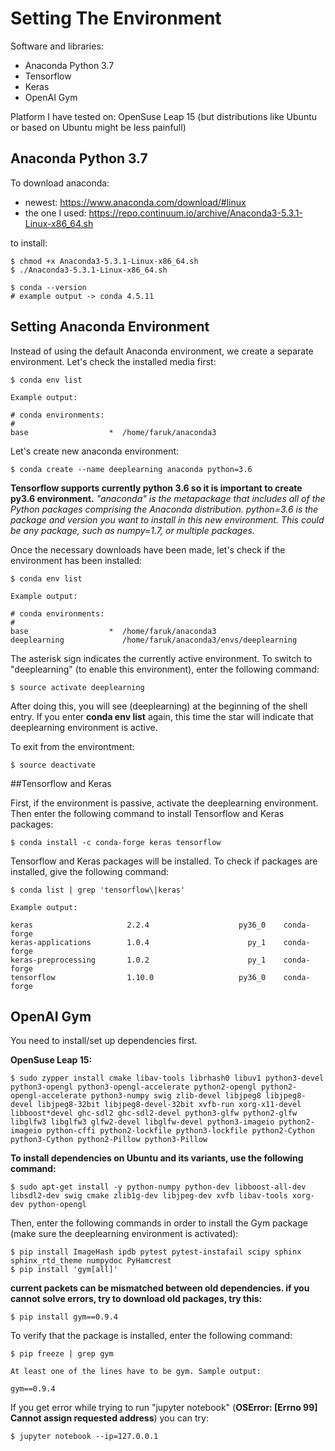 # Setting The Environment

Software and libraries:
- Anaconda Python 3.7
- Tensorflow
- Keras
- OpenAI Gym

Platform I have tested on: OpenSuse Leap 15 (but distributions like Ubuntu or based on Ubuntu might be less painfull)

## Anaconda Python 3.7

To download anaconda: 
- newest: https://www.anaconda.com/download/#linux
- the one I used: https://repo.continuum.io/archive/Anaconda3-5.3.1-Linux-x86_64.sh

to install:
```
$ chmod +x Anaconda3-5.3.1-Linux-x86_64.sh
$ ./Anaconda3-5.3.1-Linux-x86_64.sh

$ conda --version
# example output -> conda 4.5.11
```

## Setting Anaconda Environment

Instead of using the default Anaconda environment, we create a separate environment. Let's check the installed media first:

```
$ conda env list

Example output:

# conda environments:
#
base                  *  /home/faruk/anaconda3
```

Let's create new anaconda environment:

```
$ conda create --name deeplearning anaconda python=3.6
```

**Tensorflow supports currently python 3.6 so it is important to create py3.6 environment.**
*"anaconda" is the metapackage that includes all of the Python packages comprising the Anaconda distribution. python=3.6 is the package and version you want to install in this new environment. This could be any package, such as numpy=1.7, or multiple packages.*

Once the necessary downloads have been made, let's check if the environment has been installed:

```
$ conda env list

Example output:

# conda environments:
#
base                  *  /home/faruk/anaconda3
deeplearning             /home/faruk/anaconda3/envs/deeplearning
```

The asterisk sign indicates the currently active environment. To switch to "deeplearning" (to enable this environment), enter the following command:

```
$ source activate deeplearning
```

After doing this, you will see (deeplearning) at the beginning of the shell entry. If you enter **conda env list** again, this time the star will indicate that deeplearning environment is active.

To exit from the environtment:

```
$ source deactivate
```

##Tensorflow and Keras

First, if the environment is passive, activate the deeplearning environment. Then enter the following command to install Tensorflow and Keras packages:

```
$ conda install -c conda-forge keras tensorflow
```

Tensorflow and Keras packages will be installed. To check if packages are installed, give the following command:

```
$ conda list | grep 'tensorflow\|keras'

Example output:

keras                     2.2.4                    py36_0    conda-forge
keras-applications        1.0.4                      py_1    conda-forge
keras-preprocessing       1.0.2                      py_1    conda-forge
tensorflow                1.10.0                   py36_0    conda-forge
```

## OpenAI Gym

You need to install/set up dependencies first.

**OpenSuse Leap 15:**

```
$ sudo zypper install cmake libav-tools librhash0 libuv1 python3-devel python3-opengl python3-opengl-accelerate python2-opengl python2-opengl-accelerate python3-numpy swig zlib-devel libjpeg8 libjpeg8-devel libjpeg8-32bit libjpeg8-devel-32bit xvfb-run xorg-x11-devel libboost*devel ghc-sdl2 ghc-sdl2-devel python3-glfw python2-glfw libglfw3 libglfw3 glfw2-devel libglfw-devel python3-imageio python2-imageio python-cffi python2-lockfile python3-lockfile python2-Cython python3-Cython python2-Pillow python3-Pillow
```

**To install dependencies on Ubuntu and its variants, use the following command:**

```
$ sudo apt-get install -y python-numpy python-dev libboost-all-dev libsdl2-dev swig cmake zlib1g-dev libjpeg-dev xvfb libav-tools xorg-dev python-opengl
```

Then, enter the following commands in order to install the Gym package (make sure the deeplearning environment is activated):

```
$ pip install ImageHash ipdb pytest pytest-instafail scipy sphinx sphinx_rtd_theme numpydoc PyHamcrest
$ pip install 'gym[all]'
```

**current packets can be mismatched between old dependencies. if you cannot solve errors, try to download old packages, try this:**

```
$ pip install gym==0.9.4
```

To verify that the package is installed, enter the following command:

```
$ pip freeze | grep gym

At least one of the lines have to be gym. Sample output:

gym==0.9.4
```

If you get error while trying to run "jupyter notebook" (**OSError: [Errno 99] Cannot assign requested address**) you can try:

```
$ jupyter notebook --ip=127.0.0.1
```
